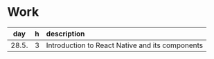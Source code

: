 # Work

| day | h | description  |
| :----:|:-----| :-----|
| 28.5. | 3    | Introduction to React Native and its components |
